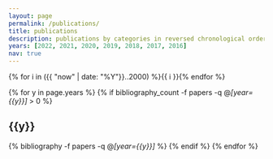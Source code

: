 ```yaml
---
layout: page
permalink: /publications/
title: publications
description: publications by categories in reversed chronological order. generated by jekyll-scholar.
years: [2022, 2021, 2020, 2019, 2018, 2017, 2016]
nav: true
---
```


<div class="publications">

{% for i in ({{ "now" | date: "%Y"}}..2000) %}{{ i }}{% endfor %}

{% for y in page.years %}
  {% if bibliography_count -f papers -q @*[year={{y}}]* > 0 %}
    <h2 class="year">{{y}}</h2>
    {% bibliography -f papers -q @*[year={{y}}]* %}
  {% endif %}
{% endfor %}

</div>
